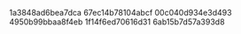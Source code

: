 1a3848ad6bea7dca
67ec14b78104abcf
00c040d934e3d493
4950b99bbaa8f4eb
1f14f6ed70616d31
6ab15b7d57a393d8
